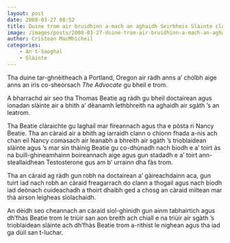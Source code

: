 ```yaml
---
layout: post
date: 2008-03-27 08:52
title: Duine trom air bruidhinn a-mach an aghaidh Seirbheis Slàinte claon-breitheach
image: /images/posts/2008-03-27-duine-trom-air-bruidhinn-a-mach-an-aghaidh-seirbheis-slainte-claon-breitheach.webp
author: Crìstean MacMhìcheil
categories:
    - An t-Saoghal
    - Slàinte
---
```


Tha duine tar-ghnèitheach à Portland, Oregon air ràdh anns a’ cholbh aige anns an iris co-sheòrsach *The Advocate* gu bheil e trom.

A bharrachd air seo tha Thomas Beatie ag ràdh gu bheil doctairean agus ionadan slàinte air a bhith a’ dèanamh lethbhreith na aghaidh air sgàth ’s an leatrom.

Tha Beatie clàraichte gu laghail mar fireannach agus tha e pòsta ri Nancy Beatie. Tha an càraid air a bhith ag iarraidh clann o chionn fhada a-nis ach chan eil Nancy comasach air leanabh a bhreith air sgàth ’s trioblaidean slàinte agus ’s mar sin thàinig Beatie gu co-dhùnadh nach biodh e a’ toirt às na buill-ghineamhainn boireannach aige agus gun stadadh e a’ toirt ann-steallaidhean Testosterone gus am b’ urrainn dha fàs trom.

Tha an càraid ag ràdh gun robh na doctairean a’ gàireachdainn aca, gun tuirt iad nach robh an càraid freagarrach do clann a thogail agus nach biodh iad deònach cuideachadh a thoirt dhaibh ged a chosg an càraid mìltean mar thà airson leigheas sìolachaidh.

An dèidh seo cheannach an càraid sìol-ghinidh gun ainm tabhairtich agus dh’fhàs Beatie trom le triùir san aon breith ach chiall e na triùir air sgàth ’s trioblaidean slàinte ach dh’fhàs Beatie trom a-rithist le nighean agus tha iad ga dùil san t-Iuchar.
